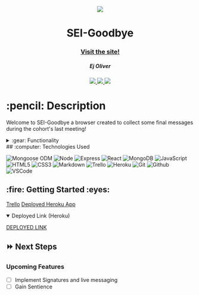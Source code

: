 <div align="center">
   <img src="https://i.imgur.com/SU4D8d1.png"/>
   <h1>SEI-Goodbye</h1>
   <h3><a href="https://sei-goodbye.herokuapp.com">Visit the site!</a></h3>
   <h5>Ej Oliver</h5>                             
   <a href="https://github.com/K1neticz" target="_blank">
      <img src="https://img.shields.io/badge/-Portfolio:_user.github.io-darkgreen?style=flat&logo=medium"/>
   </a>
   <a href="https://www.linkedin.com/in/eldrickoliver/" target="_blank">
      <img src="https://img.shields.io/badge/-linkedin.com/in/user-blue?style=flat&``logo=Linkedin&logoColor=white">
   </a> 
   <a href="mailto:ej.oliver1107@gmail.com" target="_blank">
      <img src="https://img.shields.io/badge/-user@gmail.com-c14438?style=flat&logo=Gmail&``logoColor=white">
   </a>
</div>

<h1>:pencil: Description</h1>
<p>Welcome to SEI-Goodbye a browser created to collect some final messages during the cohort's last meeting!</p>

<details>
<summary> :gear: Functionality</summary>

| Description | Screenshot |
|------------ | ------------|
| <h3 align="center">Home Page</h3> | <img src="https://i.imgur.com/WFqAauK.png" width="700"/> |
| <h3 align="center">NavBar</h3> | <img src="https://i.imgur.com/tzH0NPI.png" width="700"/> |
| <h3 align="center">Create a Profile</h3> | <img src="https://i.imgur.com/dAJVuri.png" width="700"/> |
| <h3 align="center">Visiting a Profile</h3> | <img src="https://i.imgur.com/yH88ua2.png" width="700"/> |





</details>
## :computer: Technologies Used

![Mongoose ODM](https://img.shields.io/badge/-Mongoose_ODM-333?style=flat&logo=mongodb)
![Node](https://img.shields.io/badge/-Node.js-333?style=flat&logo=node.js)
![Express](https://img.shields.io/badge/-Express-333?style=flat&logo=express)
![React](https://img.shields.io/badge/-React-333?style=flat&logo=react)
![MongoDB](https://img.shields.io/badge/-MongoDB-333?style=flat&logo=mongodb)
![JavaScript](https://img.shields.io/badge/-JavaScript-333?style=flat&logo=javascript) 
![HTML5](https://img.shields.io/badge/-HTML5-333?style=flat&logo=html5)
![CSS3](https://img.shields.io/badge/-CSS-333?style=flat&logo=css3)
![Markdown](https://img.shields.io/badge/-Markdown-333?style=flat&logo=markdown)
![Trello](https://img.shields.io/badge/-Trello-333?style=flat&logo=trello) 
![Heroku](https://img.shields.io/badge/-Heroku-333?style=flat&logo=heroku)
![Git](https://img.shields.io/badge/-Git-333?style=flat&logo=git)
![Github](https://img.shields.io/badge/-GitHub-333?style=flat&logo=github)
![VSCode](https://img.shields.io/badge/-VS_Code-333?style=flat&logo=visualstudio) 
<h2> :fire: Getting Started :eyes: </h2>

<a href="https://trello.com/b/tjV5lk3T/sei-goodbye">Trello</a>
<a href="https://sei-goodbye.herokuapp.com">Deployed Heroku App</a>

<details open>   
<summary>Deployed Link (Heroku)</summary>
<p><a href="https://sei-goodbye.herokuapp.com">DEPLOYED LINK</a></p>
</details>

## :fast_forward: Next Steps   

### Upcoming Features

- [ ] Implement Signatures and live messaging
- [ ] Gain Sentience